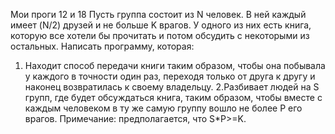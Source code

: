 Мои проги 12 и 18
Пусть группа состоит из N человек. В ней каждый имеет (N/2) друзей и не больше K
врагов. У одного из них есть книга, которую все хотели бы прочитать и потом обсудить с
некоторыми из остальных.
Написать программу, которая:
1. Находит способ передачи книги таким образом, чтобы она побывала у каждого в
точности один раз, переходя только от друга к другу и наконец возвратилась к своему
владельцу.
2.Разбивает людей на S групп, где будет обсуждаться книга, таким образом, чтобы вместе с
каждым человеком в ту же самую группу вошло не более P его врагов.
Примечание: предполагается, что S*P>=K.